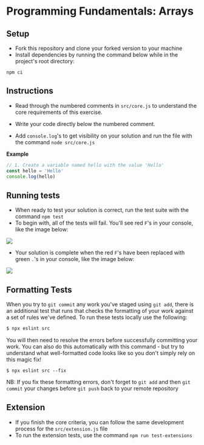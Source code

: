 # Programming Fundamentals: Arrays

## Setup

- Fork this repository and clone your forked version to your machine
- Install dependencies by running the command below while in the project's root directory:

`npm ci`

## Instructions

- Read through the numbered comments in `src/core.js` to understand the core requirements of this exercise.

- Write your code directly below the numbered comment.

- Add `console.log`'s to get visibility on your solution and run the file with the command `node src/core.js`

**Example**

```js
// 1. Create a variable named hello with the value 'Hello'
const hello = 'Hello'
console.log(hello)
```

## Running tests

- When ready to test your solution is correct, run the test suite with the command `npm test`
- To begin with, all of the tests will fail. You'll see red `F`'s in your console, like the image below:

![](./img/test-fail.png)

- Your solution is complete when the red `F`'s have been replaced with green `.`'s in your console, like the image below:

![](./img/test-success.png)

## Formatting Tests

When you try to `git commit` any work you've staged using `git add`, there is an additional test that runs that checks the formatting of your work against a set of rules we've defined. To run these tests locally use the following:

```sh
$ npx eslint src
```
You will then need to resolve the errors before successfully committing your work. You can also do this automatically with this command - but try to understand what well-formatted code looks like so you don't simply rely on this magic fix!
```
$ npx eslint src --fix
```

NB: If you fix these formatting errors, don't forget to `git add` and then `git commit` your changes before `git push` back to your remote repository



## Extension

- If you finish the core criteria, you can follow the same development process for the `src/extension.js` file
- To run the extension tests, use the command `npm run test-extensions`
